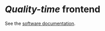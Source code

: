 # *Quality-time* frontend

See the [software documentation](https://quality-time.readthedocs.io/en/latest/software.html#frontend).
